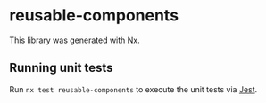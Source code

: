 # reusable-components

This library was generated with [Nx](https://nx.dev).

## Running unit tests

Run `nx test reusable-components` to execute the unit tests via [Jest](https://jestjs.io).
